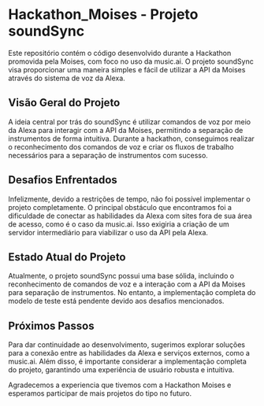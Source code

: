 # Hackathon_Moises - Projeto soundSync

Este repositório contém o código desenvolvido durante a Hackathon promovida pela Moises, com foco no uso da music.ai. O projeto soundSync visa proporcionar uma maneira simples e fácil de utilizar a API da Moises através do sistema de voz da Alexa.

## Visão Geral do Projeto

A ideia central por trás do soundSync é utilizar comandos de voz por meio da Alexa para interagir com a API da Moises, permitindo a separação de instrumentos de forma intuitiva. Durante a hackathon, conseguimos realizar o reconhecimento dos comandos de voz e criar os fluxos de trabalho necessários para a separação de instrumentos com sucesso.

## Desafios Enfrentados

Infelizmente, devido a restrições de tempo, não foi possível implementar o projeto completamente. O principal obstáculo que encontramos foi a dificuldade de conectar as habilidades da Alexa com sites fora de sua área de acesso, como é o caso da music.ai. Isso exigiria a criação de um servidor intermediário para viabilizar o uso da API pela Alexa.

## Estado Atual do Projeto

Atualmente, o projeto soundSync possui uma base sólida, incluindo o reconhecimento de comandos de voz e a interação com a API da Moises para separação de instrumentos. No entanto, a implementação completa do modelo de teste está pendente devido aos desafios mencionados.

## Próximos Passos

Para dar continuidade ao desenvolvimento, sugerimos explorar soluções para a conexão entre as habilidades da Alexa e serviços externos, como a music.ai. Além disso, é importante considerar a implementação completa do projeto, garantindo uma experiência de usuário robusta e intuitiva.

Agradecemos a experiencia que tivemos com a Hackathon Moises e esperamos participar de mais projetos do tipo no futuro.

